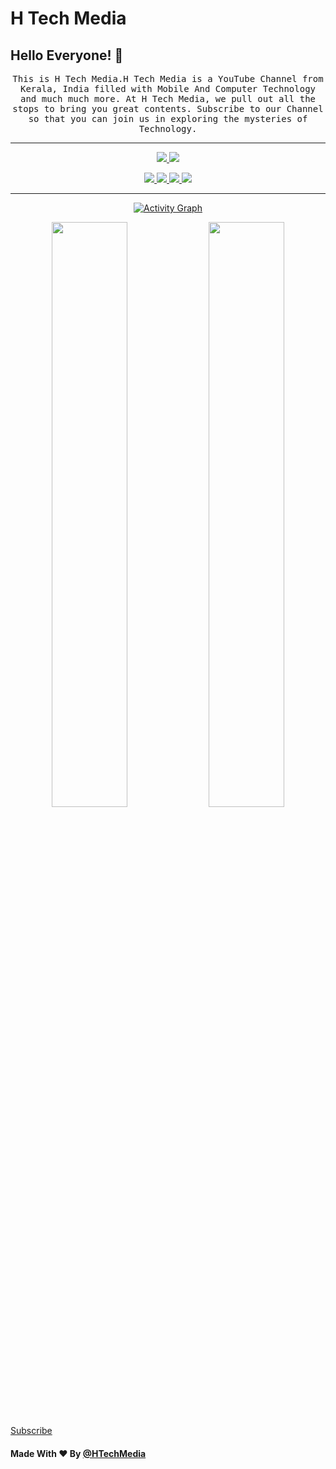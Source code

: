 # H Tech Media
## Hello Everyone! 👋


<p align="center">
<samp>
This is H Tech Media.H Tech Media is a YouTube Channel from Kerala, India filled with Mobile And Computer Technology and much much more. At H Tech Media, we pull out all the stops to bring you great contents. Subscribe to our Channel so that you can join us in exploring the mysteries of Technology.
</samp>

---

<p align="center">
  <a href="https://www.youtube.com/channel/UCrAM4Fg0zn7uLgAAfII-SWQ">
    <img src="https://img.shields.io/badge/youtube-grey?style=for-the-badge&logo=youtube"/>
  </a>
  <a href="https://github.com/HTechMediaYT">
    <img src="https://img.shields.io/github/followers/HTechMediaYT?label=GitHub&logo=github&style=for-the-badge&color=blue"/>
  </a>  
</p>  
<p align="center">  
  <a href="https://instagram.com/h_tech_media">
    <img src="https://img.shields.io/badge/Instagram-grey?style=for-the-badge&logo=instagram"/>
  </a>
  <a href="https://www.facebook.com/HTechMediaYT">
    <img src="https://img.shields.io/badge/facebook-grey?style=for-the-badge&logo=facebook"/>
  </a> 
  <a href="https://telegram.me/HTechMedia">
    <img src="https://img.shields.io/badge/Telegram-grey?style=for-the-badge&logo=telegram"/>
  </a>
  <a href="https://telegram.me/HTechMediaSupport">
    <img src="https://img.shields.io/badge/Support-grey?style=for-the-badge&logo=telegram"/>
  </a>  
</p>

---

<p align="center">
<a href="https://github.com/HTechMediaYT"><img alt="Activity Graph" src="https://activity-graph.herokuapp.com/graph?username=HTechMediaYT&bg_color=20222b&color=F8D866&line=F85D7F&point=FFFFFF&hide_border=true" /></a>
  
<p align="center">
    <img width="49%" src="https://github-readme-stats.vercel.app/api?username=HTechMediaYT&count_private=true&include_all_commits=true&show_icons=true&theme=tokyonight&custom_title=GitHub+Stats"/>
    <img width="49%" src="https://github-readme-streak-stats.herokuapp.com?user=HTechMediaYT&theme=tokyonight"/>
</p>

[Subscribe](https://www.youtube.com/channel/UCrAM4Fg0zn7uLgAAfII-SWQ)



#### Made With ❤ By [@HTechMedia](https://telegram.dog/HTechMedia) 
